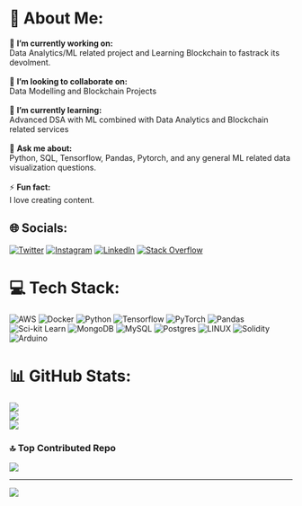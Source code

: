 # 💫 About Me:
🔭 **I’m currently working on:**  <br>Data Analytics/ML related project and Learning Blockchain to fastrack its devolment.<br><br>👯 **I’m looking to collaborate on:**  <br>Data Modelling and Blockchain Projects<br><br>🌱 **I’m currently learning:**  <br>Advanced DSA with ML combined with Data Analytics and Blockchain related services <br><br>💬 **Ask me about:**  <br>Python, SQL, Tensorflow, Pandas, Pytorch, and any general ML related data visualization questions.<br><br>⚡ **Fun fact:**  <br>I love creating content.


## 🌐 Socials:
[![Twitter](https://img.shields.io/badge/Twitter-%231DA1F2.svg?logo=Twitter&logoColor=white)](https://twitter.com/Gyan3168) [![Instagram](https://img.shields.io/badge/Instagram-%23E4405F.svg?logo=Instagram&logoColor=white)](https://instagram.com/partime_artisan) [![LinkedIn](https://img.shields.io/badge/LinkedIn-%230077B5.svg?logo=linkedin&logoColor=white)](https://linkedin.com/in/gyan-prakash-patra-037671141) [![Stack Overflow](https://img.shields.io/badge/-Stackoverflow-FE7A16?logo=stack-overflow&logoColor=white)](https://stackoverflow.com/users/13952209) 

# 💻 Tech Stack:
![AWS](https://img.shields.io/badge/AWS-%23FF9900.svg?style=for-the-badge&logo=amazon-aws&logoColor=white) ![Docker](https://img.shields.io/badge/docker-%230db7ed.svg?style=for-the-badge&logo=docker&logoColor=white) ![Python](https://img.shields.io/badge/python-3670A0?style=for-the-badge&logo=python&logoColor=ffdd54) ![Tensorflow](https://img.shields.io/badge/TensorFlow-FF6F00?style=for-the-badge&logo=tensorflow&logoColor=white) ![PyTorch](https://img.shields.io/badge/PyTorch-EE4C2C?style=for-the-badge&logo=pytorch&logoColor=white) ![Pandas](https://img.shields.io/badge/Pandas-2C2D72?style=for-the-badge&logo=pandas&logoColor=white) ![Sci-kit Learn](https://img.shields.io/badge/scikit_learn-F7931E?style=for-the-badge&logo=scikit-learn&logoColor=white) ![MongoDB](https://img.shields.io/badge/MongoDB-%234ea94b.svg?style=for-the-badge&logo=mongodb&logoColor=white) ![MySQL](https://img.shields.io/badge/mysql-%2300f.svg?style=for-the-badge&logo=mysql&logoColor=white) ![Postgres](https://img.shields.io/badge/postgres-%23316192.svg?style=for-the-badge&logo=postgresql&logoColor=white) ![LINUX](https://img.shields.io/badge/Linux-FCC624?style=for-the-badge&logo=linux&logoColor=black) ![Solidity](https://img.shields.io/badge/Solidity-%23363636.svg?style=for-the-badge&logo=solidity&logoColor=white) ![Arduino](https://img.shields.io/badge/Arduino-00979D?style=for-the-badge&logo=Arduino&logoColor=white)

# 📊 GitHub Stats:
![](https://github-readme-stats.vercel.app/api?username=Gyan3168&theme=dark&hide_border=false&include_all_commits=false&count_private=false)<br/>
![](https://github-readme-streak-stats.herokuapp.com/?user=Gyan3168&theme=dark&hide_border=false)<br/>
![](https://github-readme-stats.vercel.app/api/top-langs/?username=Gyan3168&theme=dark&hide_border=false&include_all_commits=false&count_private=false&layout=compact)

### 🔝 Top Contributed Repo
![](https://github-contributor-stats.vercel.app/api?username=Gyan3168&limit=5&theme=tokyonight&combine_all_yearly_contributions=true)

---
[![](https://visitcount.itsvg.in/api?id=Gyan3168&icon=0&color=0)](https://visitcount.itsvg.in)

<!-- Proudly created with GPRM ( https://gprm.itsvg.in ) -->
